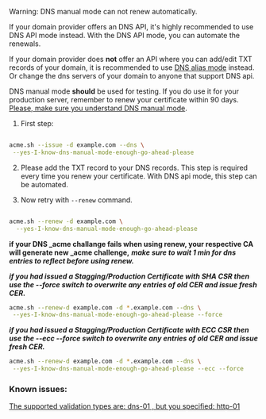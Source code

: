 Warning: DNS manual mode can not renew automatically.

If your domain provider offers an DNS API, it's highly recommended to use DNS API mode instead. With the DNS API mode, you can automate the renewals. 


If your domain provider does **not** offer an API where you can add/edit TXT records of your domain, it is recommended to use [DNS alias mode](https://github.com/Neilpang/acme.sh/wiki/DNS-alias-mode) instead. Or change the dns servers of your domain to anyone that support DNS api.

DNS manual mode **should** be used for testing. If you do use it for your production server, remember to renew your certificate within 90 days. [Please, make sure you understand DNS manual mode](https://github.com/Neilpang/acme.sh/issues/1029).




1. First step:
```sh

acme.sh --issue -d example.com --dns \
 --yes-I-know-dns-manual-mode-enough-go-ahead-please

```

2. Please add the TXT record to your DNS records. This step is required every time you renew your certificate. With DNS api mode, this step can be automated.


3. Now retry with `--renew` command.

```sh

acme.sh --renew -d example.com \
  --yes-I-know-dns-manual-mode-enough-go-ahead-please

```

**if your DNS _acme challange fails when using renew, your respective CA will generate new _acme challenge,**
_**make sure to wait 1 min for dns entries to reflect before using renew.**_



_**if you had issued a Stagging/Production Certificate with SHA CSR then use the --force switch to overwrite any entries of old CER and issue fresh CER.**_

```sh
acme.sh --renew-d example.com -d *.example.com --dns \
 --yes-I-know-dns-manual-mode-enough-go-ahead-please --force 

```

_**if you had issued a Stagging/Production Certificate with ECC CSR then use the --ecc --force switch to overwrite any entries of old CER and issue fresh CER.**_
```sh
acme.sh --renew-d example.com -d *.example.com --dns \
 --yes-I-know-dns-manual-mode-enough-go-ahead-please --ecc --force 

```


### Known issues:
[The supported validation types are: dns-01 , but you specified: http-01](https://github.com/Neilpang/acme.sh/issues/1433)